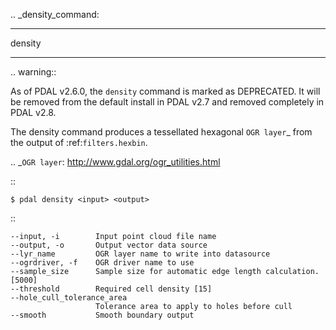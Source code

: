 .. _density_command:

********************************************************************************
density
********************************************************************************

.. warning::

  As of PDAL v2.6.0, the ``density`` command is marked as DEPRECATED. It will
  be removed from the default install in PDAL v2.7 and removed completely in
  PDAL v2.8.

The density command produces a tessellated hexagonal `OGR layer`_ from the
output of :ref:`filters.hexbin`.

.. _`OGR layer`: http://www.gdal.org/ogr_utilities.html

::

    $ pdal density <input> <output>

::

    --input, -i        Input point cloud file name
    --output, -o       Output vector data source
    --lyr_name         OGR layer name to write into datasource
    --ogrdriver, -f    OGR driver name to use
    --sample_size      Sample size for automatic edge length calculation. [5000]
    --threshold        Required cell density [15]
    --hole_cull_tolerance_area
                       Tolerance area to apply to holes before cull
    --smooth           Smooth boundary output
